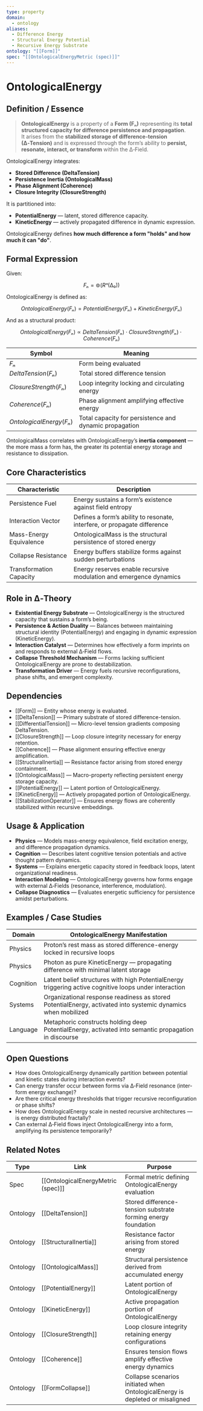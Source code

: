 ```yaml
---
type: property
domain:
  - ontology
aliases:
  - Difference Energy
  - Structural Energy Potential
  - Recursive Energy Substrate
ontology: "[[Form]]"
spec: "[[OntologicalEnergyMetric (spec)]]"
---
```


# OntologicalEnergy

## Definition / Essence

> **OntologicalEnergy** is a property of a **Form (Fₙ)** representing its **total structured capacity for difference persistence and propagation**.  
It arises from the **stabilized storage of difference-tension (∆‑Tension)** and is expressed through the form’s ability to **persist, resonate, interact, or transform** within the ∆‑Field.

OntologicalEnergy integrates:
- **Stored Difference (DeltaTension)**
- **Persistence Inertia (OntologicalMass)**
- **Phase Alignment (Coherence)**
- **Closure Integrity (ClosureStrength)**

It is partitioned into:
- **PotentialEnergy** — latent, stored difference capacity.
- **KineticEnergy** — actively propagated difference in dynamic expression.

OntologicalEnergy defines **how much difference a form "holds" and how much it can "do"**.

## Formal Expression

Given:

$$
Fₙ = ⊚(Rⁿ(∆₀))
$$

OntologicalEnergy is defined as:

$$
OntologicalEnergy(Fₙ) = PotentialEnergy(Fₙ) + KineticEnergy(Fₙ)
$$

And as a structural product:

$$
OntologicalEnergy(Fₙ) ∝ DeltaTension(Fₙ) \cdot ClosureStrength(Fₙ) \cdot Coherence(Fₙ)
$$

|Symbol|Meaning|
|---|---|
|$Fₙ$|Form being evaluated|
|$DeltaTension(Fₙ)$|Total stored difference tension|
|$ClosureStrength(Fₙ)$|Loop integrity locking and circulating energy|
|$Coherence(Fₙ)$|Phase alignment amplifying effective energy|
|$OntologicalEnergy(Fₙ)$|Total capacity for persistence and dynamic propagation|

OntologicalMass correlates with OntologicalEnergy’s **inertia component** — the more mass a form has, the greater its potential energy storage and resistance to dissipation.

## Core Characteristics

|Characteristic|Description|
|---|---|
|Persistence Fuel|Energy sustains a form’s existence against field entropy|
|Interaction Vector|Defines a form’s ability to resonate, interfere, or propagate difference|
|Mass-Energy Equivalence|OntologicalMass is the structural persistence of stored energy|
|Collapse Resistance|Energy buffers stabilize forms against sudden perturbations|
|Transformation Capacity|Energy reserves enable recursive modulation and emergence dynamics|

## Role in ∆‑Theory

- **Existential Energy Substrate** — OntologicalEnergy is the structured capacity that sustains a form’s being.
- **Persistence & Action Duality** — Balances between maintaining structural identity (PotentialEnergy) and engaging in dynamic expression (KineticEnergy).
- **Interaction Catalyst** — Determines how effectively a form imprints on and responds to external ∆‑Field flows.
- **Collapse Threshold Mechanism** — Forms lacking sufficient OntologicalEnergy are prone to destabilization.
- **Transformation Driver** — Energy fuels recursive reconfigurations, phase shifts, and emergent complexity.

## Dependencies

- [[Form]] — Entity whose energy is evaluated.
- [[DeltaTension]] — Primary substrate of stored difference-tension.
- [[DifferentialTension]] — Micro-level tension gradients composing DeltaTension.
- [[ClosureStrength]] — Loop closure integrity necessary for energy retention.
- [[Coherence]] — Phase alignment ensuring effective energy amplification.
- [[StructuralInertia]] — Resistance factor arising from stored energy containment.
- [[OntologicalMass]] — Macro-property reflecting persistent energy storage capacity.
- [[PotentialEnergy]] — Latent portion of OntologicalEnergy.
- [[KineticEnergy]] — Actively propagated portion of OntologicalEnergy.
- [[StabilizationOperator]] — Ensures energy flows are coherently stabilized within recursive embeddings.

## Usage & Application

- **Physics** — Models mass-energy equivalence, field excitation energy, and difference propagation dynamics.
- **Cognition** — Describes latent cognitive tension potentials and active thought pattern dynamics.
- **Systems** — Explains energetic capacity stored in feedback loops, latent organizational readiness.
- **Interaction Modeling** — OntologicalEnergy governs how forms engage with external ∆‑Fields (resonance, interference, modulation).
- **Collapse Diagnostics** — Evaluates energetic sufficiency for persistence amidst perturbations.

## Examples / Case Studies

|Domain|OntologicalEnergy Manifestation|
|---|---|
|Physics|Proton’s rest mass as stored difference-energy locked in recursive loops|
|Physics|Photon as pure KineticEnergy — propagating difference with minimal latent storage|
|Cognition|Latent belief structures with high PotentialEnergy triggering active cognitive loops under interaction|
|Systems|Organizational response readiness as stored PotentialEnergy, activated into systemic dynamics when mobilized|
|Language|Metaphoric constructs holding deep PotentialEnergy, activated into semantic propagation in discourse|

## Open Questions

- How does OntologicalEnergy dynamically partition between potential and kinetic states during interaction events?
- Can energy transfer occur between forms via ∆‑Field resonance (inter-form energy exchange)?
- Are there critical energy thresholds that trigger recursive reconfiguration or phase shifts?
- How does OntologicalEnergy scale in nested recursive architectures — is energy distributed fractally?
- Can external ∆‑Field flows inject OntologicalEnergy into a form, amplifying its persistence temporarily?

## Related Notes

|Type|Link|Purpose|
|---|---|---|
|Spec|[[OntologicalEnergyMetric (spec)]]|Formal metric defining OntologicalEnergy evaluation|
|Ontology|[[DeltaTension]]|Stored difference-tension substrate forming energy foundation|
|Ontology|[[StructuralInertia]]|Resistance factor arising from stored energy|
|Ontology|[[OntologicalMass]]|Structural persistence derived from accumulated energy|
|Ontology|[[PotentialEnergy]]|Latent portion of OntologicalEnergy|
|Ontology|[[KineticEnergy]]|Active propagation portion of OntologicalEnergy|
|Ontology|[[ClosureStrength]]|Loop closure integrity retaining energy configurations|
|Ontology|[[Coherence]]|Ensures tension flows amplify effective energy dynamics|
|Ontology|[[FormCollapse]]|Collapse scenarios initiated when OntologicalEnergy is depleted or misaligned|
